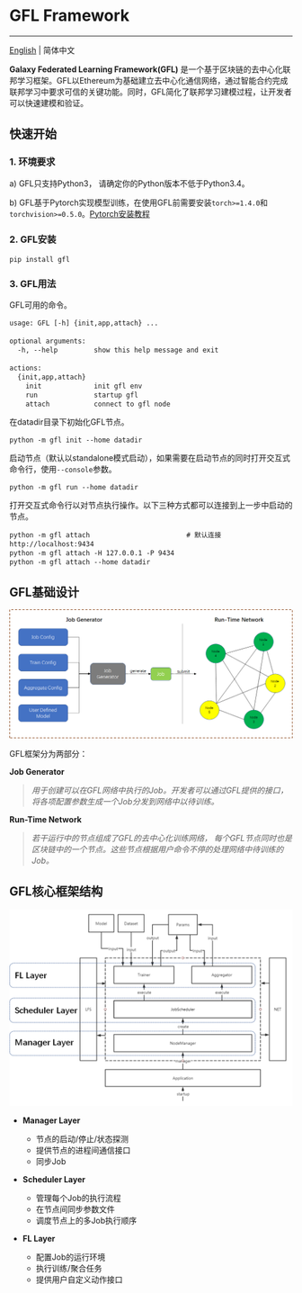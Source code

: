 # GFL Framework

-------

[English](./README.md) | 简体中文

**Galaxy Federated Learning Framework(GFL)** 是一个基于区块链的去中心化联邦学习框架。GFL以Ethereum为基础建立去中心化通信网络，通过智能合约完成联邦学习中要求可信的关键功能。同时，GFL简化了联邦学习建模过程，让开发者可以快速建模和验证。

## 快速开始

### 1. 环境要求

a) GFL只支持Python3， 请确定你的Python版本不低于Python3.4。

b) GFL基于Pytorch实现模型训练，在使用GFL前需要安装`torch>=1.4.0`和`torchvision>=0.5.0`。[Pytorch安装教程](https://pytorch.org/get-started/locally/)

### 2. GFL安装

```shell
pip install gfl
```

### 3. GFL用法

GFL可用的命令。

```
usage: GFL [-h] {init,app,attach} ...

optional arguments:
  -h, --help         show this help message and exit

actions:
  {init,app,attach}
    init             init gfl env
    run              startup gfl
    attach           connect to gfl node
```

在datadir目录下初始化GFL节点。

```shell
python -m gfl init --home datadir
```

启动节点（默认以standalone模式启动），如果需要在启动节点的同时打开交互式命令行，使用`--console`参数。

```shell
python -m gfl run --home datadir
```

打开交互式命令行以对节点执行操作。以下三种方式都可以连接到上一步中启动的节点。

```
python -m gfl attach						# 默认连接http://localhost:9434
python -m gfl attach -H 127.0.0.1 -P 9434
python -m gfl attach --home datadir
```

## GFL基础设计

![image-20210903165315547](./assets/GFL-base-framework.png)

GFL框架分为两部分：

**Job Generator**

> *用于创建可以在GFL网络中执行的Job。开发者可以通过GFL提供的接口， 将各项配置参数生成一个Job分发到网络中以待训练。*

**Run-Time Network**

> *若干运行中的节点组成了GFL的去中心化训练网络， 每个GFL节点同时也是区块链中的一个节点。这些节点根据用户命令不停的处理网络中待训练的Job。*

## GFL核心框架结构

![image-20210903213928765](./assets/GFL-core-framework.png)

+ **Manager Layer**

  + 节点的启动/停止/状态探测
  + 提供节点的进程间通信接口
  + 同步Job

+ **Scheduler Layer**

  + 管理每个Job的执行流程
  + 在节点间同步参数文件
  + 调度节点上的多Job执行顺序

+ **FL Layer**

  + 配置Job的运行环境
  + 执行训练/聚合任务
  + 提供用户自定义动作接口
